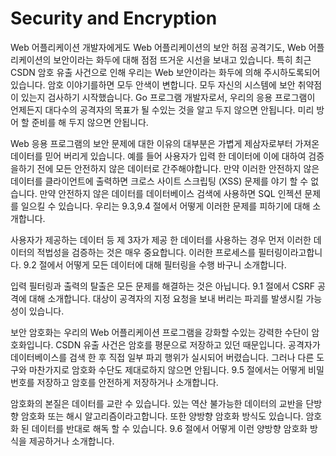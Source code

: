 # Security and Encryption

Web 어플리케이션 개발자에게도 Web 어플리케이션의 보안 허점 공격기도, Web 어플리케이션의 보안이라는 화두에 대해 점점 뜨거운 시선을 보내고 있습니다. 특히 최근 CSDN 암호 유출 사건으로 인해 우리는 Web 보안이라는 화두에 의해 주시하도록되어 있습니다. 암호 이야기를하면 모두 안색이 변합니다. 모두 자신의 시스템에 보안 취약점이 있는지 검사하기 시작했습니다. Go 프로그램 개발자로서, 우리의 응용 프로그램이 언제든지 대다수의 공격자의 목표가 될 수있는 것을 알고 두지 않으면 안됩니다. 미리 방어 할 준비를 해 두지 않으면 안됩니다.

Web 응용 프로그램의 보안 문제에 대한 이유의 대부분은 가볍게 제삼자로부터 가져온 데이터를 믿어 버리게 있습니다. 예를 들어 사용자가 입력 한 데이터에 이에 대하여 검증을하기 전에 모든 안전하지 않은 데이터로 간주해야합니다. 만약 이러한 안전하지 않은 데이터를 클라이언트에 출력하면 크로스 사이트 스크립팅 (XSS) 문제를 야기 할 수 없습니다. 만약 안전하지 않은 데이터를 데이터베이스 검색에 사용하면 SQL 인젝션 문제를 일으킬 수 있습니다. 우리는 9.3,9.4 절에서 어떻게 이러한 문제를 피하기에 대해 소개합니다.

사용자가 제공하는 데이터 등 제 3자가 제공 한 데이터를 사용하는 경우 먼저 이러한 데이터의 적법성을 검증하는 것은 매우 중요합니다. 이러한 프로세스를 필터링이라고합니다. 9.2 절에서 어떻게 모든 데이터에 대해 필터링을 수행 바구니 소개합니다.

입력 필터링과 출력의 탈출은 모든 문제를 해결하는 것은 아닙니다. 9.1 절에서 CSRF 공격에 대해 소개합니다. 대상이 공격자의 지정 요청을 보내 버리는 파괴를 발생시킬 가능성이 있습니다.

보안 암호화는 우리의 Web 어플리케이션 프로그램을 강화할 수있는 강력한 수단이 암호화입니다. CSDN 유출 사건은 암호를 평문으로 저장하고 있던 때문입니다. 공격자가 데이터베이스를 검색 한 후 직접 일부 파괴 행위가 실시되어 버렸습니다. 그러나 다른 도구와 마찬가지로 암호화 수단도 제대로하지 않으면 안됩니다. 9.5 절에서는 어떻게 비밀 번호를 저장하고 암호를 안전하게 저장하거나 소개합니다.

암호화의 본질은 데이터를 교란 수 있습니다. 있는 역산 불가능한 데이터의 교반을 단방향 암호화 또는 해시 알고리즘이라고합니다. 또한 양방향 암호화 방식도 있습니다. 암호화 된 데이터를 반대로 해독 할 수 있습니다. 9.6 절에서 어떻게 이런 양방향 암호화 방식을 제공하거나 소개합니다.

